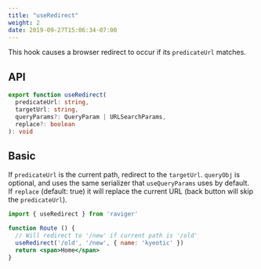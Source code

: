 ```yaml
---
title: "useRedirect"
weight: 2
date: 2019-09-27T15:06:34-07:00
---
```


This hook causes a browser redirect to occur if its `predicateUrl` matches.

## API

```typescript
export function useRedirect(
  predicateUrl: string,
  targetUrl: string,
  queryParams?: QueryParam | URLSearchParams,
  replace?: boolean
): void
```

## Basic

If `predicateUrl` is the current path, redirect to the `targetUrl`. `queryObj` is optional, and uses the same serializer that `useQueryParams` uses by default. If `replace` (default: true) it will replace the current URL (back button will skip the `predicateUrl`).

```jsx
import { useRedirect } from 'raviger'

function Route () {
  // Will redirect to '/new' if current path is '/old'
  useRedirect('/old', '/new', { name: 'kyeotic' })
  return <span>Home</span>
}
```

